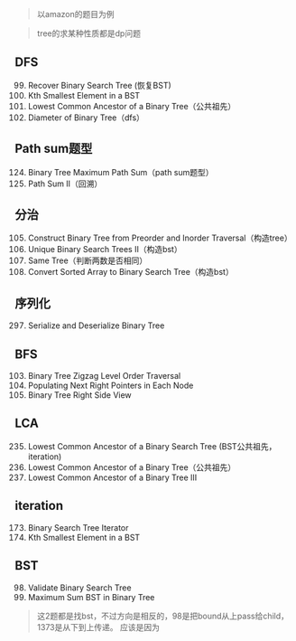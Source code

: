 > 以amazon的题目为例

> tree的求某种性质都是dp问题


## DFS

99. Recover Binary Search Tree (恢复BST)  
230. Kth Smallest Element in a BST  
236. Lowest Common Ancestor of a Binary Tree（公共祖先）
543. Diameter of Binary Tree（dfs）  

## Path sum题型
124. Binary Tree Maximum Path Sum（path sum题型）
113. Path Sum II（回溯）

## 分治
105. Construct Binary Tree from Preorder and Inorder Traversal（构造tree）
95. Unique Binary Search Trees II（构造bst）
100. Same Tree（判断两数是否相同）
108. Convert Sorted Array to Binary Search Tree（构造bst）

## 序列化
297. Serialize and Deserialize Binary Tree


## BFS
103. Binary Tree Zigzag Level Order Traversal  
116. Populating Next Right Pointers in Each Node   
199. Binary Tree Right Side View  


## LCA
235. Lowest Common Ancestor of a Binary Search Tree  (BST公共祖先，iteration)
236. Lowest Common Ancestor of a Binary Tree（公共祖先）  
1650. Lowest Common Ancestor of a Binary Tree III

## iteration
173. Binary Search Tree Iterator  
230. Kth Smallest Element in a BST  

## BST
98. Validate Binary Search Tree
1373. Maximum Sum BST in Binary Tree  
> 这2题都是找bst，不过方向是相反的，98是把bound从上pass给child，1373是从下到上传递。
应该是因为
